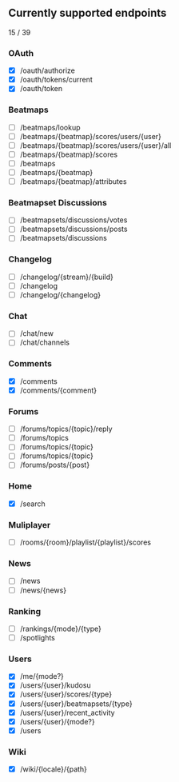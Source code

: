 ## Currently supported endpoints

15 / 39

### OAuth

- [x] /oauth/authorize
- [x] /oauth/tokens/current
- [x] /oauth/token

### Beatmaps

- [ ] /beatmaps/lookup
- [ ] /beatmaps/{beatmap}/scores/users/{user}
- [ ] /beatmaps/{beatmap}/scores/users/{user}/all
- [ ] /beatmaps/{beatmap}/scores
- [ ] /beatmaps
- [ ] /beatmaps/{beatmap}
- [ ] /beatmaps/{beatmap}/attributes

### Beatmapset Discussions

- [ ] /beatmapsets/discussions/votes
- [ ] /beatmapsets/discussions/posts
- [ ] /beatmapsets/discussions

### Changelog

- [ ] /changelog/{stream}/{build}
- [ ] /changelog
- [ ] /changelog/{changelog}

### Chat

- [ ] /chat/new
- [ ] /chat/channels

### Comments

- [x] /comments
- [x] /comments/{comment}

### Forums

- [ ] /forums/topics/{topic}/reply
- [ ] /forums/topics
- [ ] /forums/topics/{topic}
- [ ] /forums/topics/{topic}
- [ ] /forums/posts/{post}

### Home

- [x] /search

### Muliplayer

- [ ] /rooms/{room}/playlist/{playlist}/scores

### News

- [ ] /news
- [ ] /news/{news}

### Ranking

- [ ] /rankings/{mode}/{type}
- [ ] /spotlights

### Users

- [x] /me/{mode?}
- [x] /users/{user}/kudosu
- [x] /users/{user}/scores/{type}
- [x] /users/{user}/beatmapsets/{type}
- [x] /users/{user}/recent_activity
- [x] /users/{user}/{mode?}
- [x] /users

### Wiki

- [x] /wiki/{locale}/{path}
